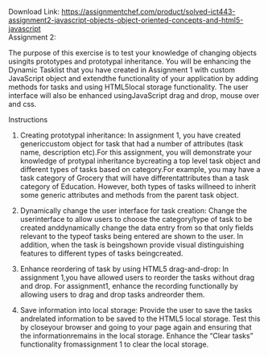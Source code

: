 Download Link: https://assignmentchef.com/product/solved-ict443-assignment2-javascript-objects-object-oriented-concepts-and-html5-javascript
<br>
Assignment 2:

The purpose of this exercise is to test your knowledge of changing objects usingits prototypes and prototypal inheritance. You will be enhancing the Dynamic Tasklist that you have created in Assignment 1 with custom JavaScript object and extendthe functionality of your application by adding methods for tasks and using HTML5local storage functionality. The user interface will also be enhanced usingJavaScript drag and drop, mouse over and css.

Instructions

1) Creating prototypal inheritance: In assignment 1, you have created genericcustom object for task that had a number of attributes (task name, description etc).For this assignment, you will demonstrate your knowledge of protypal inheritance bycreating a top level task object and different types of tasks based on category.For example, you may have a task category of Grocery that will have differentattributes than a task category of Education. However, both types of tasks willneed to inherit some generic attributes and methods from the parent task object.

2) Dynamically change the user interface for task creation: Change the userinterface to allow users to choose the category/type of task to be created anddynamically change the data entry from so that only fields relevant to the typeof tasks being entered are shown to the user. In addition, when the task is beingshown provide visual distinguishing features to different types of tasks beingcreated.

3) Enhance reordering of task by using HTML5 drag-and-drop: In assignment 1,you have allowed users to reorder the tasks without drag and drop. For assignment1, enhance the recording functionally by allowing users to drag and drop tasks andreorder them.

4) Save information into local storage: Provide the user to save the tasks andrelated information to be saved to the HTML5 local storage. Test this by closeyour browser and going to your page again and ensuring that the informationremains in the local storage. Enhance the “Clear tasks” functionality fromassignment 1 to clear the local storage.


